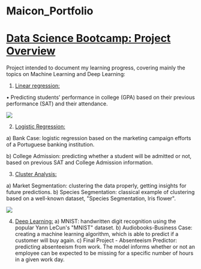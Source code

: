 # Maicon_Portfolio

# [Data Science Bootcamp: Project Overview](https://github.com/Polymathing/365DataScience-Bootcamp)
Project intended to document my learning progress, covering mainly the topics on Machine Learning and Deep Learning:

1. [Linear regression:](https://github.com/Polymathing/365DataScience-Bootcamp/tree/main/1.%20Linear%20Regression)

• Predicting students' performance in college (GPA) based on their previous performance (SAT) and their attendance.


![](https://github.com/Polymathing/Maicon_Portfolio/blob/main/images/plotting%20data.png?raw=true)

2. [Logistic Regression:](https://github.com/Polymathing/365DataScience-Bootcamp/tree/main/2.%20Logistic%20Regression)

a) Bank Case: logistic regression based on the marketing campaign efforts of a Portuguese banking institution.

b) College Admission: predicting whether a student will be admitted or not, based on previous SAT and College Admission information.

3. [Cluster Analysis:](https://github.com/Polymathing/365DataScience-Bootcamp/tree/main/3.%20Cluster%20Analysis)

a) Market Segmentation: clustering the data properly, getting insights for future predictions.
b) Species Segmentation: classical example of clustering based on a well-known dataset, "Species Segmentation, Iris flower".
     
![](https://github.com/Polymathing/Maicon_Portfolio/blob/main/images/iris-image.png?raw=true)

4. [Deep Learning:](https://github.com/Polymathing/365DataScience-Bootcamp/tree/main/4.%20Deep%20Learning)
a) MNIST: handwritten digit recognition using the popular Yann LeCun's "MNIST" dataset.
b) Audiobooks-Business Case: creating a machine learning algorithm, which is able to predict if a customer will buy again.
c) Final Project - Absenteeism Predictor: predicting absenteeism from work. The model informs whether or not an employee can be expected to be missing for a specific number of hours in a given work day.
